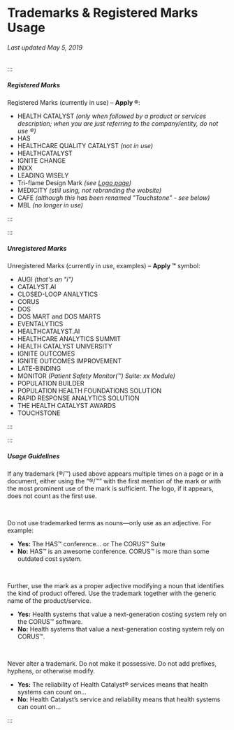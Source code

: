 # Trademarks & Registered Marks Usage

###### Last updated May 5, 2019

:::

##### Registered Marks

Registered Marks (currently in use) – **Apply ®**:

- HEALTH CATALYST *(only when followed by a product or services description; when you are just referring to the company/entity, do not use ®)*
- HAS
- HEALTHCARE QUALITY CATALYST *(not in use)*
- HEALTHCATALYST
- IGNITE CHANGE
- INXX
- LEADING WISELY
- Tri-flame Design Mark *(see [Logo page](https://cashmere.healthcatalyst.net/styles/logo))*
- MEDICITY *(still using, not rebranding the website)*
- CAFE *(although this has been renamed "Touchstone" - see below)*
- MBL *(no longer in use)*

:::

:::

##### Unregistered Marks

Unregistered Marks (currently in use, examples) – **Apply ™** symbol:

- AUGI *(that's an "i")*
- CATALYST.AI
- CLOSED-LOOP ANALYTICS
- CORUS
- DOS
- DOS MART and DOS MARTS
- EVENTALYTICS
- HEALTHCATALYST.AI
- HEALTHCARE ANALYTICS SUMMIT
- HEALTH CATALYST UNIVERSITY
- IGNITE OUTCOMES
- IGNITE OUTCOMES IMPROVEMENT
- LATE-BINDING
- MONITOR *(Patient Safety Monitor(™) Suite: xx Module)*
- POPULATION BUILDER
- POPULATION HEALTH FOUNDATIONS SOLUTION
- RAPID RESPONSE ANALYTICS SOLUTION
- THE HEALTH CATALYST AWARDS
- TOUCHSTONE

:::

:::

##### Usage Guidelines

If any trademark (®/™) used above appears multiple times on a page or in a document, either using the “®/™” with the first mention of the mark or with the most prominent use of the mark is sufficient. The logo, if it appears, does not count as the first use.

&nbsp;

Do not use trademarked terms as nouns—only use as an adjective. For example:

- **Yes:** The HAS™ conference… or The CORUS™ Suite
- **No:** HAS™ is an awesome conference. CORUS™ is more than some outdated cost system.

&nbsp;

Further, use the mark as a proper adjective modifying a noun that identifies the kind of product offered. Use the trademark together with the generic name of the product/service.

- **Yes:** Health systems that value a next-generation costing system rely on the CORUS™ software.
- **No:** Health systems that value a next-generation costing system rely on CORUS™.

&nbsp;

Never alter a trademark. Do not make it possessive. Do not add prefixes, hyphens, or otherwise modify.

- **Yes:** The reliability of Health Catalyst® services means that health systems can count on…
- **No:** Health Catalyst’s service and reliability means that health systems can count on…

:::
